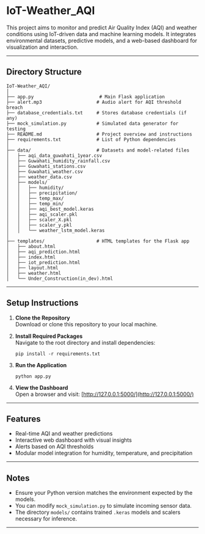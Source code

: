 # IoT-Weather_AQI

This project aims to monitor and predict Air Quality Index (AQI) and weather conditions using IoT-driven data and machine learning models. It integrates environmental datasets, predictive models, and a web-based dashboard for visualization and interaction.

---

##  Directory Structure

```
IoT-Weather_AQI/
│
├── app.py                        # Main Flask application
├── alert.mp3                    # Audio alert for AQI threshold breach
├── database_credentials.txt     # Stores database credentials (if any)
├── mock_simulation.py           # Simulated data generator for testing
├── README.md                    # Project overview and instructions
├── requirements.txt             # List of Python dependencies
│
├── data/                        # Datasets and model-related files
│   ├── aqi_data_guwahati_1year.csv
│   ├── Guwahati_humidity_rainfall.csv
│   ├── Guwahati_stations.csv
│   ├── Guwahati_weather.csv
│   ├── weather_data.csv
│   ├── models/
│   │   ├── humidity/
│   │   ├── precipitation/
│   │   ├── temp_max/
│   │   ├── temp_min/
│   │   ├── aqi_best_model.keras
│   │   ├── aqi_scaler.pkl
│   │   ├── scaler_X.pkl
│   │   ├── scaler_y.pkl
│   │   └── weather_lstm_model.keras
│
├── templates/                   # HTML templates for the Flask app
│   ├── about.html
│   ├── aqi_prediction.html
│   ├── index.html
│   ├── iot_prediction.html
│   ├── layout.html
│   ├── weather.html
│   └── Under_Construction(in_dev).html
```

---

##  Setup Instructions

1. **Clone the Repository**  
   Download or clone this repository to your local machine.

2. **Install Required Packages**  
   Navigate to the root directory and install dependencies:

   ```
   pip install -r requirements.txt
   ```

3. **Run the Application**

   ```
   python app.py
   ```

4. **View the Dashboard**  
   Open a browser and visit: [http://127.0.0.1:5000/](http://127.0.0.1:5000/)

---

## Features

- Real-time AQI and weather predictions
- Interactive web dashboard with visual insights
- Alerts based on AQI thresholds
- Modular model integration for humidity, temperature, and precipitation

---

## Notes

- Ensure your Python version matches the environment expected by the models.
- You can modify `mock_simulation.py` to simulate incoming sensor data.
- The directory `models/` contains trained `.keras` models and scalers necessary for inference.

---
